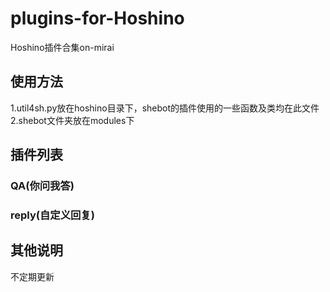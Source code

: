 # plugins-for-Hoshino
Hoshino插件合集on-mirai
## 使用方法
1.util4sh.py放在hoshino目录下，shebot的插件使用的一些函数及类均在此文件
2.shebot文件夹放在modules下
## 插件列表
### QA(你问我答)
### reply(自定义回复)
## 其他说明
不定期更新


